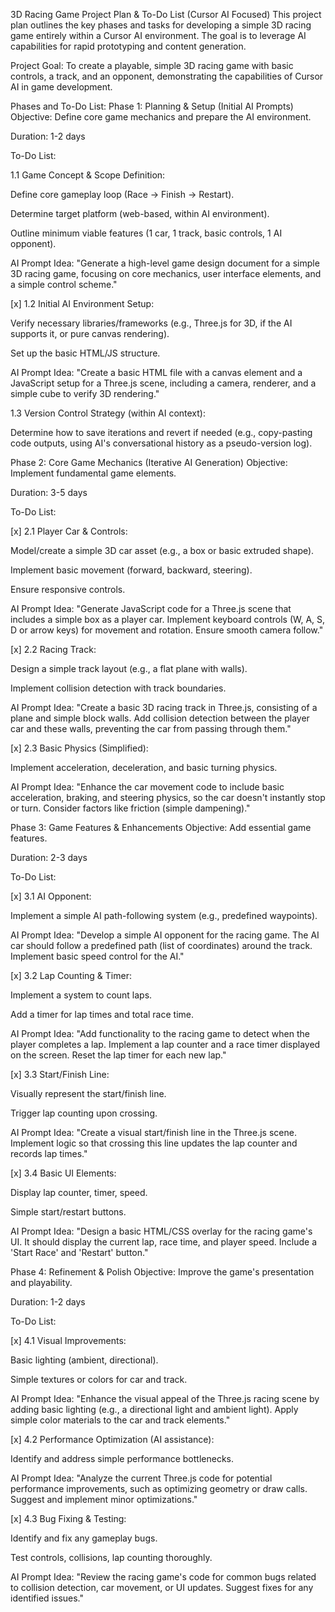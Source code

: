 3D Racing Game Project Plan & To-Do List (Cursor AI Focused)
This project plan outlines the key phases and tasks for developing a simple 3D racing game entirely within a Cursor AI environment. The goal is to leverage AI capabilities for rapid prototyping and content generation.

Project Goal:
To create a playable, simple 3D racing game with basic controls, a track, and an opponent, demonstrating the capabilities of Cursor AI in game development.

Phases and To-Do List:
Phase 1: Planning & Setup (Initial AI Prompts)
Objective: Define core game mechanics and prepare the AI environment.

Duration: 1-2 days

To-Do List:

1.1 Game Concept & Scope Definition:

Define core gameplay loop (Race -> Finish -> Restart).

Determine target platform (web-based, within AI environment).

Outline minimum viable features (1 car, 1 track, basic controls, 1 AI opponent).

AI Prompt Idea: "Generate a high-level game design document for a simple 3D racing game, focusing on core mechanics, user interface elements, and a simple control scheme."

[x] 1.2 Initial AI Environment Setup:

Verify necessary libraries/frameworks (e.g., Three.js for 3D, if the AI supports it, or pure canvas rendering).

Set up the basic HTML/JS structure.

AI Prompt Idea: "Create a basic HTML file with a canvas element and a JavaScript setup for a Three.js scene, including a camera, renderer, and a simple cube to verify 3D rendering."

1.3 Version Control Strategy (within AI context):

Determine how to save iterations and revert if needed (e.g., copy-pasting code outputs, using AI's conversational history as a pseudo-version log).

Phase 2: Core Game Mechanics (Iterative AI Generation)
Objective: Implement fundamental game elements.

Duration: 3-5 days

To-Do List:

[x] 2.1 Player Car & Controls:

Model/create a simple 3D car asset (e.g., a box or basic extruded shape).

Implement basic movement (forward, backward, steering).

Ensure responsive controls.

AI Prompt Idea: "Generate JavaScript code for a Three.js scene that includes a simple box as a player car. Implement keyboard controls (W, A, S, D or arrow keys) for movement and rotation. Ensure smooth camera follow."

[x] 2.2 Racing Track:

Design a simple track layout (e.g., a flat plane with walls).

Implement collision detection with track boundaries.

AI Prompt Idea: "Create a basic 3D racing track in Three.js, consisting of a plane and simple block walls. Add collision detection between the player car and these walls, preventing the car from passing through them."

[x] 2.3 Basic Physics (Simplified):

Implement acceleration, deceleration, and basic turning physics.

AI Prompt Idea: "Enhance the car movement code to include basic acceleration, braking, and steering physics, so the car doesn't instantly stop or turn. Consider factors like friction (simple dampening)."

Phase 3: Game Features & Enhancements
Objective: Add essential game features.

Duration: 2-3 days

To-Do List:

[x] 3.1 AI Opponent:

Implement a simple AI path-following system (e.g., predefined waypoints).

AI Prompt Idea: "Develop a simple AI opponent for the racing game. The AI car should follow a predefined path (list of coordinates) around the track. Implement basic speed control for the AI."

[x] 3.2 Lap Counting & Timer:

Implement a system to count laps.

Add a timer for lap times and total race time.

AI Prompt Idea: "Add functionality to the racing game to detect when the player completes a lap. Implement a lap counter and a race timer displayed on the screen. Reset the lap timer for each new lap."

[x] 3.3 Start/Finish Line:

Visually represent the start/finish line.

Trigger lap counting upon crossing.

AI Prompt Idea: "Create a visual start/finish line in the Three.js scene. Implement logic so that crossing this line updates the lap counter and records lap times."

[x] 3.4 Basic UI Elements:

Display lap counter, timer, speed.

Simple start/restart buttons.

AI Prompt Idea: "Design a basic HTML/CSS overlay for the racing game's UI. It should display the current lap, race time, and player speed. Include a 'Start Race' and 'Restart' button."

Phase 4: Refinement & Polish
Objective: Improve the game's presentation and playability.

Duration: 1-2 days

To-Do List:

[x] 4.1 Visual Improvements:

Basic lighting (ambient, directional).

Simple textures or colors for car and track.

AI Prompt Idea: "Enhance the visual appeal of the Three.js racing scene by adding basic lighting (e.g., a directional light and ambient light). Apply simple color materials to the car and track elements."

[x] 4.2 Performance Optimization (AI assistance):

Identify and address simple performance bottlenecks.

AI Prompt Idea: "Analyze the current Three.js code for potential performance improvements, such as optimizing geometry or draw calls. Suggest and implement minor optimizations."

[x] 4.3 Bug Fixing & Testing:

Identify and fix any gameplay bugs.

Test controls, collisions, lap counting thoroughly.

AI Prompt Idea: "Review the racing game's code for common bugs related to collision detection, car movement, or UI updates. Suggest fixes for any identified issues." 